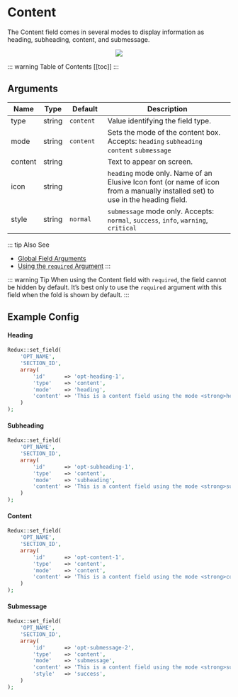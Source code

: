 # Content

The Content field comes in several modes to display information as heading, subheading, content, and submessage.

<span style="display:block;text-align:center">![](./img/content.jpg)</span>

::: warning Table of Contents
[[toc]]
:::

## Arguments
| Name    | Type   | <div style="width:70px;">Default</div> | Description                                                                                                                    |
|---------|--------|----------------------------------------|--------------------------------------------------------------------------------------------------------------------------------|
| type    | string | `content`                              | Value identifying the field type.                                                                                              |
| mode    | string | `content`                              | Sets the mode of the content box.  Accepts: `heading` `subheading` `content` `submessage`                                      |
| content | string |                                        | Text to appear on screen.                                                                                                      |
| icon    | string |                                        | `heading` mode only. Name of an Elusive Icon font (or name of icon from a manually installed set) to use in the heading field. |
| style   | string | `normal`                               | `submessage` mode only. Accepts: `normal`, `success`, `info`, `warning`, `critical`                                            |

::: tip Also See
- [Global Field Arguments](../configuration/fields/arguments.md)
- [Using the `required` Argument](../configuration/fields/required.md)
:::

::: warning Tip
When using the Content field with `required`, the field cannot be hidden by default.  It’s best only to use the `required` argument with this 
field when the fold is shown by default.
:::

## Example Config

#### Heading
```php
Redux::set_field( 
    'OPT_NAME', 
    'SECTION_ID', 
    array(
        'id'      => 'opt-heading-1',
        'type'    => 'content',
        'mode'    => 'heading',
        'content' => 'This is a content field using the mode <strong>heading</strong>',
    ) 
);
```

#### Subheading
```php
Redux::set_field( 
    'OPT_NAME', 
    'SECTION_ID', 
    array(
        'id'      => 'opt-subheading-1',
        'type'    => 'content',
        'mode'    => 'subheading',
        'content' => 'This is a content field using the mode <strong>subheading</strong>',
    ) 
);
```

#### Content
```php
Redux::set_field( 
    'OPT_NAME', 
    'SECTION_ID', 
    array(
        'id'      => 'opt-content-1',
        'type'    => 'content',
        'mode'    => 'content',
        'content' => 'This is a content field using the mode <strong>content</strong>',
    ) 
);
```

#### Submessage
```php
Redux::set_field( 
    'OPT_NAME', 
    'SECTION_ID', 
    array(
        'id'      => 'opt-submessage-2',
        'type'    => 'content',
        'mode'    => 'submessage',
        'content' => 'This is a content field using the mode <strong>submessage</strong> with <strong>success</strong> style.',
        'style'   => 'success',
    ) 
);
```
